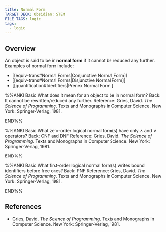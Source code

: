 ```yaml
---
title: Normal Form
TARGET DECK: Obsidian::STEM
FILE TAGS: logic
tags:
  - logic
---
```


## Overview

An object is said to be in **normal form** if it cannot be reduced any further. Examples of normal form include:

* [[equiv-trans#Normal Forms|Conjunctive Normal Form]]
* [[equiv-trans#Normal Forms|Disjunctive Normal Form]]
* [[quantification#Identifiers|Prenex Normal Form]]

%%ANKI
Basic
What does it mean for an object to be in normal form?
Back: It cannot be rewritten/reduced any further.
Reference: Gries, David. *The Science of Programming*. Texts and Monographs in Computer Science. New York: Springer-Verlag, 1981.
<!--ID: 1707675146194-->
END%%

%%ANKI
Basic
What zero-order logical normal form(s) have only $\land$ and $\lor$ operators?
Back: CNF and DNF
Reference: Gries, David. *The Science of Programming*. Texts and Monographs in Computer Science. New York: Springer-Verlag, 1981.
<!--ID: 1707675369145-->
END%%

%%ANKI
Basic
What first-order logical normal form(s) writes bound identifiers before free ones?
Back: PNF
Reference: Gries, David. *The Science of Programming*. Texts and Monographs in Computer Science. New York: Springer-Verlag, 1981.
<!--ID: 1707675369187-->
END%%

## References

* Gries, David. *The Science of Programming*. Texts and Monographs in Computer Science. New York: Springer-Verlag, 1981.